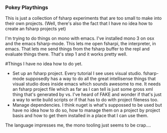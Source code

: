 ### Pokey Playthings

This is just a collection of fsharp experiments that are too small to make into their
own projects. (Well, there's also the fact that I have no idea how to create an fsharp
projects yet)

I'm trying to do things on mono with emacs. I've installed mono 3 on osx and the emacs
fsharp-mode. This lets me open fsharpi, the interpreter, in emacs. That lets me send
things from the fsharp buffer to the repl and evaluate things there. That's step 1 and
it works pretty well.

#Things I have no idea how to do yet.

* Set up an fsharp project. Every tutorial I see uses visual studio. fsharp-mode
  supposedly has a way to do all the great intellisense things that visual studio
  does inside emacs which sounds awesome to me. It needs an fsharp project file
  which as far as I can tell is just some gross xml thing that's generated by vs.
  I've heard of FAKE and wonder if that's just a way to write build scripts or if
  that has to do with project fileness too.
* Manage dependencies. I think nuget is what's suppossed to be used but have no idea
  how to do so, how to manage them on a project by project basis and how to get them
  installed in a place that I can use them.

The language impresses me, the mono tooling just seems to be crap....